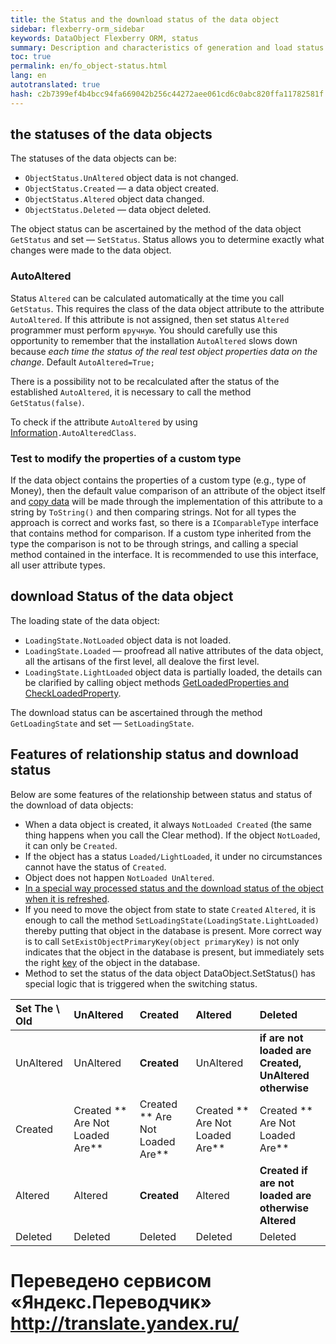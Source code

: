 ```yaml
--- 
title: the Status and the download status of the data object 
sidebar: flexberry-orm_sidebar 
keywords: DataObject Flexberry ORM, status 
summary: Description and characteristics of generation and load status data objects 
toc: true 
permalink: en/fo_object-status.html 
lang: en 
autotranslated: true 
hash: c2b7399ef4b4bcc94fa669042b256c44272aee061cd6c0abc820ffa11782581f 
--- 
```


## the statuses of the data objects 

The statuses of the data objects can be: 

* `ObjectStatus.UnAltered` object data is not changed. 
* `ObjectStatus.Created` — a data object created. 
* `ObjectStatus.Altered` object data changed. 
* `ObjectStatus.Deleted` — data object deleted. 

The object status can be ascertained by the method of the data object `GetStatus` and set — `SetStatus`. Status allows you to determine exactly what changes were made to the data object. 

### AutoAltered 

Status `Altered` can be calculated automatically at the time you call `GetStatus`. This requires the class of the data object attribute to the attribute `AutoAltered`. If this attribute is not assigned, then set status `Altered` programmer must perform `вручную`. You should carefully use this opportunity to remember that the installation `AutoAltered` slows down because *each time the status of the real test object properties data on the change*. Default `AutoAltered=True;` 

There is a possibility not to be recalculated after the status of the established `AutoAltered`, it is necessary to call the method `GetStatus(false)`. 

To check if the attribute `AutoAltered` by using [Information](fo_methods-class-information.html)`.AutoAlteredClass`. 

### Test to modify the properties of a custom type 

If the data object contains the properties of a custom type (e.g., type of Money), then the default value comparison of an attribute of the object itself and [copy data](fo_data-object-copy.html) will be made through the implementation of this attribute to a string by `ToString()` and then comparing strings. Not for all types the approach is correct and works fast, so there is a `IComparableType` interface that contains method for comparison. If a custom type inherited from the type the comparison is not to be through strings, and calling a special method contained in the interface. It is recommended to use this interface, all user attribute types. 

## download Status of the data object 

The loading state of the data object: 

* `LoadingState.NotLoaded` object data is not loaded. 
* `LoadingState.Loaded` — proofread all native attributes of the data object, all the artisans of the first level, all dealove the first level. 
* `LoadingState.LightLoaded` object data is partially loaded, the details can be clarified by calling object methods [GetLoadedProperties and CheckLoadedProperty](fo_definition-loaded-properties.html). 

The download status can be ascertained through the method `GetLoadingState` and set — `SetLoadingState`. 

## Features of relationship status and download status 

Below are some features of the relationship between status and status of the download of data objects: 

* When a data object is created, it always `NotLoaded Created` (the same thing happens when you call the Clear method). If the object `NotLoaded`, it can only be `Created`. 
* If the object has a status `Loaded/LightLoaded`, it under no circumstances cannot have the status of `Created`. 
* Object does not happen `NotLoaded UnAltered`. 
* [In a special way processed status and the download status of the object when it is refreshed](fo_processing-status-condition-load.html). 
* If you need to move the object from state to state `Created` `Altered`, it is enough to call the method `SetLoadingState(LoadingState.LightLoaded)` thereby putting that object in the database is present. More correct way is to call `SetExistObjectPrimaryKey(object primaryKey)` is not only indicates that the object in the database is present, but immediately sets the right [key](fo_primary-keys-objects.html) of the object in the database. 
* Method to set the status of the data object DataObject.SetStatus() has special logic that is triggered when the switching status. 

| **Set The \ Old** | UnAltered | Created | Altered | Deleted| 
|:---------------|:---------------|:---------------|:---------------|:--------------- 
| UnAltered | UnAltered | **Created** | UnAltered | **if are not loaded are Created, UnAltered otherwise**| 
| Created | Created ** Are Not Loaded Are** | Created ** Are Not Loaded Are** | Created ** Are Not Loaded Are** | Created ** Are Not Loaded Are**| 
| Altered| Altered | **Created** | Altered | **Created if are not loaded are otherwise Altered**| 
| Deleted | Deleted | Deleted | Deleted | Deleted|


 # Переведено сервисом «Яндекс.Переводчик» http://translate.yandex.ru/
